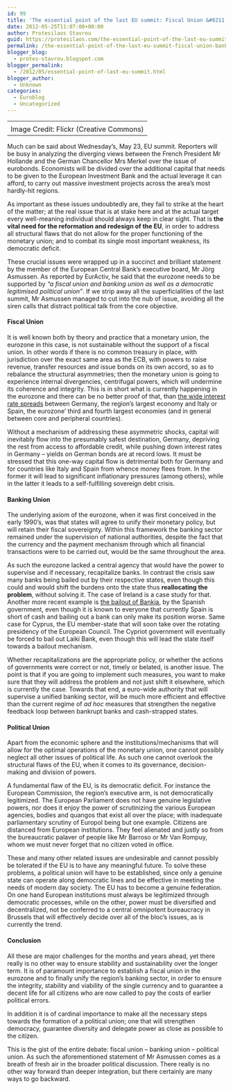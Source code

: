 ```yaml
---
id: 99
title: 'The essential point of the last EU summit: Fiscal Union &#8211; Banking Union &#8211; Political Union'
date: 2012-05-25T11:07:00+00:00
author: Protesilaos Stavrou
guid: https://protesilaos.com/the-essential-point-of-the-last-eu-summit-fiscal-union-banking-union-political-union/
permalink: /the-essential-point-of-the-last-eu-summit-fiscal-union-banking-union-political-union/
blogger_blog:
  - protes-stavrou.blogspot.com
blogger_permalink:
  - /2012/05/essential-point-of-last-eu-summit.html
blogger_author:
  - Unknown
categories:
  - Euroblog
  - Uncategorized
---
```

<table align="center" cellpadding="0" cellspacing="0" class="tr-caption-container" style="margin-left: auto; margin-right: auto; text-align: center;">
  <tr>
    <td style="text-align: center;">
    </td>
  </tr>
  
  <tr>
    <td class="tr-caption" style="text-align: center;">
      Image Credit: Flickr (Creative Commons)
    </td>
  </tr>
</table>

Much can be said about Wednesday&#8217;s, May 23, EU summit. Reporters will be busy in analyzing the diverging views between the French President Mr Hollande and the German Chancellor Mrs Merkel over the issue of eurobonds. Economists will be divided over the additional capital that needs to be given to the European Investment Bank and the actual leverage it can afford, to carry out massive investment projects across the area&#8217;s most hardly-hit regions.

As important as these issues undoubtedly are, they fail to strike at the heart of the matter; at the real issue that is at stake here and at the actual target every well-meaning individual should always keep in clear sight. That is **the vital need for the reformation and redesign of the EU**, in order to address all structural flaws that do not allow for the proper functioning of the monetary union; and to combat its single most important weakness, its democratic deficit.

These crucial issues were wrapped up in a succinct and brilliant statement by the member of the European Central Bank&#8217;s executive board, Mr Jörg Asmussen. As reported by EurActiv, he said that the eurozone needs to be supported by _&#8220;a fiscal union and banking union as well as a democratic legitimised political union&#8221;_. If we strip away all the superficialities of the last summit, Mr Asmussen managed to cut into the nub of issue, avoiding all the siren calls that distract political talk from the core objective.

#### Fiscal Union

It is well known both by theory and practice that a monetary union, the eurozone in this case, is not sustainable without the support of a fiscal union. In other words if there is no common treasury in place, with jurisdiction over the exact same area as the ECB, with powers to raise revenue, transfer resources and issue bonds on its own accord, so as to rebalance the structural asymmetries; then the monetary union is going to experience internal divergencies, centrifugal powers, which will undermine its coherence and integrity. This is in short what is currently happening in the eurozone and there can be no better proof of that, than <a href="http://markets.ft.com/RESEARCH/Markets/Government-Bond-Spreads" target="_blank">the wide interest rate spreads</a> between Germany, the region&#8217;s largest economy and Italy or Spain, the eurozone&#8217; third and fourth largest economies (and in general between core and peripheral countries). 

<div class="separator" style="clear: both; text-align: center;">
</div>

Without a mechanism of addressing these asymmetric shocks, capital will inevitably flow into the presumably safest destination, Germany, depriving the rest from access to affordable credit, while pushing down interest rates in Germany &#8211; yields on German bonds are at record lows. It must be stressed that this one-way capital flow is detrimental both for Germany and for countries like Italy and Spain from whence money flees from. In the former it will lead to significant inflationary pressures (among others), while in the latter it leads to a self-fulfilling sovereign debt crisis.

#### Banking Union

The underlying axiom of the eurozone, when it was first conceived in the early 1990&#8217;s, was that states will agree to unify their monetary policy, but will retain their fiscal sovereignty. Within this framework the banking sector remained under the supervision of national authorities, despite the fact that the currency and the payment mechanism through which all financial transactions were to be carried out, would be the same throughout the area. 

As such the eurozone lacked a central agency that would have the power to supervise and if necessary, recapitalize banks. In contrast the crisis saw many banks being bailed out by their respective states, even though this could and would shift the burdens onto the state thus **reallocating the problem**, without solving it. The case of Ireland is a case study for that. Another more recent example is <a href="http://www.forbes.com/sites/afontevecchia/2012/05/10/spain-bankia-bailout-an-attempt-to-ring-fence-toxic-real-estate-assets/" target="_blank">the bailout of Bankia</a>, by the Spanish government, even though it is known to everyone that currently Spain is short of cash and bailing out a bank can only make its position worse. Same case for Cyprus, the EU member-state that will soon take over the rotating presidency of the European Council. The Cypriot government will eventually be forced to bail out Laiki Bank, even though this will lead the state itself towards a bailout mechanism. 

Whether recapitalizations are the appropriate policy, or whether the actions of governments were correct or not, timely or belated, is another issue. The point is that if you are going to implement such measures, you want to make sure that they will address the problem and not just shift it elsewhere, which is currently the case. Towards that end, a euro-wide authority that will supervise a unified banking sector, will be much more efficient and effective than the current regime of _ad hoc_ measures that strengthen the negative feedback loop between bankrupt banks and cash-strapped states.

#### Political Union

Apart from the economic sphere and the institutions/mechanisms that will allow for the optimal operations of the monetary union, one cannot possibly neglect all other issues of political life. As such one cannot overlook the structural flaws of the EU, when it comes to its governance, decision-making and division of powers. 

A fundamental flaw of the EU, is its democratic deficit. For instance the European Commission, the region&#8217;s executive arm, is not democratically legitimized. The European Parliament does not have genuine legislative powers, nor does it enjoy the power of scrutinizing the various European agencies, bodies and quangos that exist all over the place; with inadequate parliamentary scrutiny of Europol being but one example. Citizens are distanced from European institutions. They feel alienated and justly so from the bureaucratic palaver of people like Mr Barroso or Mr Van Rompuy, whom we must never forget that no citizen voted in office.

These and many other related issues are undesirable and cannot possibly be tolerated if the EU is to have any meaningful future. To solve these problems, a political union will have to be established, since only a genuine state can operate along democratic lines and be effective in meeting the needs of modern day society. The EU has to become a genuine federation. On one hand European institutions must always be legitimized through democratic processes, while on the other, power must be diversified and decentralized, not be conferred to a central omnipotent bureaucracy in Brussels that will effectively decide over all of the bloc&#8217;s issues, as is currently the trend.

#### Conclusion

All these are major challenges for the months and years ahead, yet there really is no other way to ensure stability and sustainability over the longer term. It is of paramount importance to establish a fiscal union in the eurozone and to finally unify the region&#8217;s banking sector, in order to ensure the integrity, stability and viability of the single currency and to guarantee a decent life for all citizens who are now called to pay the costs of earlier political errors.

In addition it is of cardinal importance to make all the necessary steps towards the formation of a political union; one that will strengthen democracy, guarantee diversity and delegate power as close as possible to the citizen.

This is the gist of the entire debate: fiscal union &#8211; banking union &#8211; political union. As such the aforementioned statement of Mr Asmussen comes as a breath of fresh air in the broader political discussion. There really is no other way forward than deeper integration, but there certainly are many ways to go backward.
